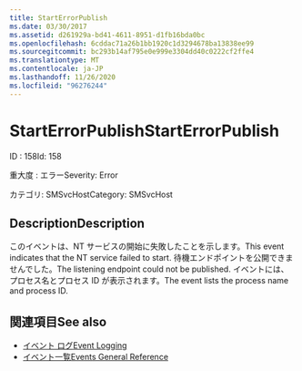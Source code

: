 ```yaml
---
title: StartErrorPublish
ms.date: 03/30/2017
ms.assetid: d261929a-bd41-4611-8951-d1fb16bda0bc
ms.openlocfilehash: 6cddac71a26b1bb1920c1d3294678ba13838ee99
ms.sourcegitcommit: bc293b14af795e0e999e3304dd40c0222cf2ffe4
ms.translationtype: MT
ms.contentlocale: ja-JP
ms.lasthandoff: 11/26/2020
ms.locfileid: "96276244"
---
```

# <a name="starterrorpublish"></a><span data-ttu-id="e237b-102">StartErrorPublish</span><span class="sxs-lookup"><span data-stu-id="e237b-102">StartErrorPublish</span></span>

<span data-ttu-id="e237b-103">ID : 158</span><span class="sxs-lookup"><span data-stu-id="e237b-103">Id: 158</span></span>  
  
 <span data-ttu-id="e237b-104">重大度 : エラー</span><span class="sxs-lookup"><span data-stu-id="e237b-104">Severity: Error</span></span>  
  
 <span data-ttu-id="e237b-105">カテゴリ: SMSvcHost</span><span class="sxs-lookup"><span data-stu-id="e237b-105">Category: SMSvcHost</span></span>  
  
## <a name="description"></a><span data-ttu-id="e237b-106">Description</span><span class="sxs-lookup"><span data-stu-id="e237b-106">Description</span></span>  

 <span data-ttu-id="e237b-107">このイベントは、NT サービスの開始に失敗したことを示します。</span><span class="sxs-lookup"><span data-stu-id="e237b-107">This event indicates that the NT service failed to start.</span></span> <span data-ttu-id="e237b-108">待機エンドポイントを公開できませんでした。</span><span class="sxs-lookup"><span data-stu-id="e237b-108">The listening endpoint could not be published.</span></span> <span data-ttu-id="e237b-109">イベントには、プロセス名とプロセス ID が表示されます。</span><span class="sxs-lookup"><span data-stu-id="e237b-109">The event lists the process name and process ID.</span></span>  
  
## <a name="see-also"></a><span data-ttu-id="e237b-110">関連項目</span><span class="sxs-lookup"><span data-stu-id="e237b-110">See also</span></span>

- [<span data-ttu-id="e237b-111">イベント ログ</span><span class="sxs-lookup"><span data-stu-id="e237b-111">Event Logging</span></span>](index.md)
- [<span data-ttu-id="e237b-112">イベント一覧</span><span class="sxs-lookup"><span data-stu-id="e237b-112">Events General Reference</span></span>](events-general-reference.md)
